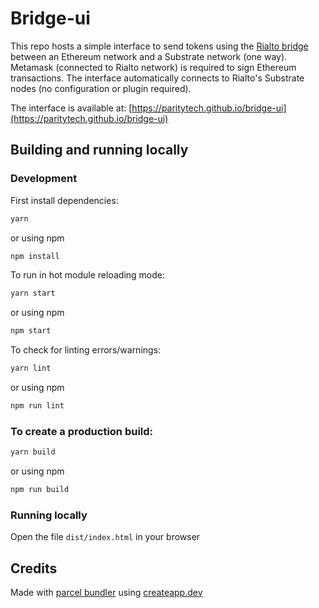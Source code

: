 # Bridge-ui

This repo hosts a simple interface to send tokens using the [Rialto bridge](https://github.com/paritytech/parity-bridges-common) between an Ethereum network and a Substrate network (one way).
Metamask (connected to Rialto network) is required to sign Ethereum transactions. The interface automatically connects to Rialto's Substrate nodes (no configuration or plugin required).

The interface is available at: [https://paritytech.github.io/bridge-ui](https://paritytech.github.io/bridge-ui)

## Building and running locally

### Development
First install dependencies:

```sh
yarn
```
or using npm
```sh
npm install
```

To run in hot module reloading mode:

```sh
yarn start
```
or using npm
```sh
npm start
```

To check for linting errors/warnings:

```sh
yarn lint
```
or using npm
```sh
npm run lint
```

### To create a production build:

```sh
yarn build
```
or using npm
```sh
npm run build
```

### Running locally

Open the file `dist/index.html` in your browser

## Credits

Made with [parcel bundler](https://github.com/parcel-bundler/parcel) using [createapp.dev](https://createapp.dev/)
